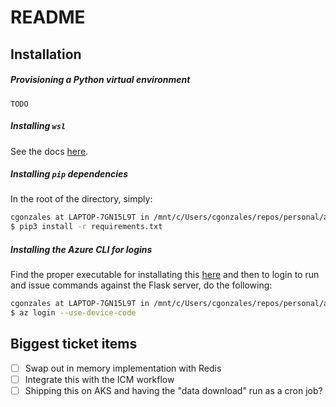 # README

Installation
---

##### Provisioning a Python virtual environment
`TODO`

##### Installing `wsl`
See the docs [here](https://learn.microsoft.com/en-us/windows/wsl/install#install-wsl-command).

##### Installing `pip` dependencies
In the root of the directory, simply:
```bash
cgonzales at LAPTOP-7GN15L9T in /mnt/c/Users/cgonzales/repos/personal/az-networking on az-networking-inception [!?]
$ pip3 install -r requirements.txt
```

##### Installing the Azure CLI for logins
Find the proper executable for installating this [here](https://learn.microsoft.com/en-us/cli/azure/install-azure-cli-windows?tabs=azure-cli#install-or-update) and then to login to run and issue commands against the Flask server, do the following:
```bash
cgonzales at LAPTOP-7GN15L9T in /mnt/c/Users/cgonzales/repos/personal/az-networking on az-networking-inception [!?]
$ az login --use-device-code
```

Biggest ticket items
---
- [ ] Swap out in memory implementation with Redis
- [ ] Integrate this with the ICM workflow
- [ ] Shipping this on AKS and having the "data download" run as a cron job?

